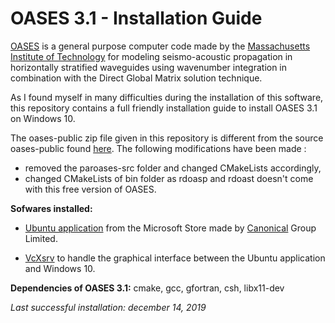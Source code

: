 # OASES 3.1 - Installation Guide

[OASES](https://tlo.mit.edu/technologies/oases-software-modeling-seismo-acoustic-propagation-horizontally-stratified-waveguides) is a general purpose computer code made by the [Massachusetts Institute of Technology](http://www.mit.edu/) for modeling seismo-acoustic propagation in horizontally stratified waveguides using wavenumber integration in combination with the Direct Global Matrix solution technique.

As I found myself in many difficulties during the installation of this software, this repository contains a full friendly installation guide to install OASES 3.1 on Windows 10.

The oases-public zip file given in this repository is different from the source oases-public found [here](http://lamss.mit.edu/lamss/tars/oases-public.tgz). 
The following modifications have been made : 
* removed the paroases-src folder and changed CMakeLists accordingly,
* changed CMakeLists of bin folder as rdoasp and rdoast doesn't come with this free version of OASES. 

**Sofwares installed:**
* [Ubuntu application](https://www.microsoft.com/en-us/p/ubuntu/9nblggh4msv6?activetab=pivot:overviewtab) from the Microsoft Store made by [Canonical](https://canonical.com/) Group Limited.

* [VcXsrv](https://sourceforge.net/projects/vcxsrv/) to handle the graphical interface between the Ubuntu application and Windows 10.

**Dependencies of OASES 3.1:** 
cmake, gcc, gfortran, csh, libx11-dev

_Last successful installation: december 14, 2019_
